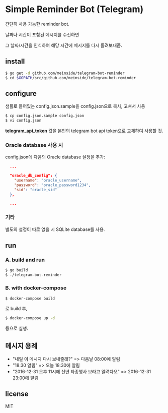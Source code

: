 # Simple Reminder Bot (Telegram)

간단히 사용 가능한 reminder bot.

날짜나 시간이 포함된 메시지를 수신하면

그 날짜/시간을 인식하여 해당 시간에 메시지를 다시 돌려보내줌.

## install

```bash
$ go get -d github.com/meinside/telegram-bot-reminder
$ cd $GOPATH/src/github.com/meinside/telegram-bot-reminder
```

## configure

샘플로 들어있는 config.json.sample을 config.json으로 복사, 고쳐서 사용

```bash
$ cp config.json.sample config.json
$ vi config.json
```

**telegram_api_token** 값을 본인의 telegram bot api token으로 교체하여 사용할 것.

### Oracle database 사용 시

config.json에 다음의 Oracle database 설정을 추가:

```json
  ...

  "oracle_db_config": {
    "username": "oracle_username",
    "password": "oracle_password1234",
    "sid": "oracle_sid"
  },

  ...
```

### 기타

별도의 설정이 따로 없을 시 SQLite database를 사용.

## run

### A. build and run

```bash
$ go build
$ ./telegram-bot-reminder
```

### B. with docker-compose

```bash
$ docker-compose build
```

로 build 후,

```bash
$ docker-compose up -d
```

등으로 실행.

## 메시지 용례

* "내일 이 메시지 다시 보내줄래?" => 다음날 08:00에 알림
* "18:30 알림" => 오늘 18:30에 알림
* "2016-12-31 오후 11시에 신년 타종행사 보라고 알려다오" => 2016-12-31 23:00에 알림

## license

MIT


